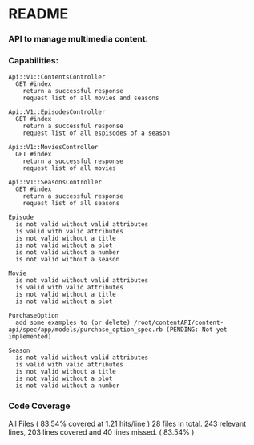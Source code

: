 # README

### API to manage multimedia content.

### Capabilities:
```
Api::V1::ContentsController
  GET #index
    return a successful response
    request list of all movies and seasons

Api::V1::EpisodesController
  GET #index
    return a successful response
    request list of all espisodes of a season

Api::V1::MoviesController
  GET #index
    return a successful response
    request list of all movies

Api::V1::SeasonsController
  GET #index
    return a successful response
    request list of all seasons

Episode
  is not valid without valid attributes
  is valid with valid attributes
  is not valid without a title
  is not valid without a plot
  is not valid without a number
  is not valid without a season

Movie
  is not valid without valid attributes
  is valid with valid attributes
  is not valid without a title
  is not valid without a plot

PurchaseOption
  add some examples to (or delete) /root/contentAPI/content-api/spec/app/models/purchase_option_spec.rb (PENDING: Not yet implemented)

Season
  is not valid without valid attributes
  is valid with valid attributes
  is not valid without a title
  is not valid without a plot
  is not valid without a number
```

### Code Coverage
All Files ( 83.54% covered at 1.21 hits/line )
28 files in total.
243 relevant lines, 203 lines covered and 40 lines missed. ( 83.54% )